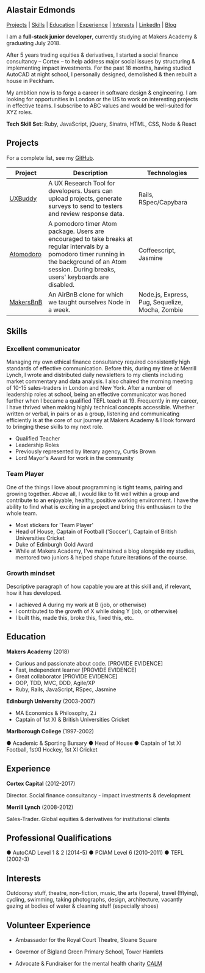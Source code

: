 ## Alastair Edmonds


[Projects](#projects) | [Skills](#skills) | [Education](#education) | [Experience](#experience) | [Interests](#interests) | [LinkedIn](https://www.linkedin.com/in/alastairedmonds/) | [Blog](https://medium.com/@alastair3D)

I am a **full-stack junior developer**, currently studying at Makers Academy & graduating July 2018.

After 5 years trading equities & derivatives, I started a social finance consultancy – Cortex – to help address major social issues by structuring & implementing impact investments.  For the past 18 months, having studied AutoCAD at night school, I personally designed, demolished & then rebuilt a house in Peckham.  

My ambition now is to forge a career in software design & engineering.  I am looking for opportunities in London or the US to work on interesting projects in effective teams.  I subscribe to ABC values and would be well-suited for XYZ roles.

**Tech Skill Set**: Ruby, JavaScript, jQuery, Sinatra, HTML, CSS, Node & React



## Projects

  For a complete list, see my [GitHub](https://github.com/Alastair3D?tab=repositories).

  | Project   | Description | Technologies |
  |---        |---         |---           |
  | [UXBuddy](https://www.github.com/uxbuddy/uxbuddy) | A UX Research Tool for developers. Users can upload projects, generate surveys to send to testers and review response data. | Rails, RSpec/Capybara |
  |[Atomodoro](https://www.github.com/lsewilson/atomodoro)| A pomodoro timer Atom package. Users are encouraged to take breaks at regular intervals by a pomodoro timer running in the background of an Atom session. During breaks, users' keyboards are disabled. | Coffeescript, Jasmine|
  | [MakersBnB](https://github.com/lsewilson/makers-bnb) | An AirBnB clone for which we taught ourselves Node in a week. | Node.js, Express, Pug, Sequelize, Mocha, Zombie |  


## Skills

### Excellent communicator

Managing my own ethical finance consultancy required consistently high standards of effective communication. Before this, during my time at Merrill Lynch, I wrote and distributed daily newsletters to my clients including market commentary and data analysis.  I also chaired the morning meeting of 10-15 sales-traders in London and New York. After a number of leadership roles at school, being an effective communicator was honed further when I became a qualified TEFL teach at 19.  Frequently in my career, I have thrived when making highly technical concepts accessible.  Whether written or verbal, in pairs or as a group, listening and communicating efficiently is at the core of our journey at Makers Academy & I look forward to bringing these skills to my next role.

- Qualified Teacher
- Leadership Roles
- Previously represented by literary agency, Curtis Brown
- Lord Mayor's Award for work in the community


### Team Player

One of the things I love about programming is tight teams, pairing and growing together.  Above all, I would like to fit well within a group and contribute to an enjoyable, healthy, positive working environment.  I have the ability to find what is exciting in a project and bring this enthusiasm to the whole team.  

- Most stickers for 'Team Player'
- Head of House, Captain of Football ('Soccer'), Captain of British Universities Cricket
- Duke of Edinburgh Gold Award
- While at Makers Academy, I've maintained a blog alongside my studies, mentored two juniors & helped shape future iterations of the course.


### Growth mindset

Descriptive paragraph of how capable you are at this skill and, if relevant, how it has developed.

- I achieved A during my work at B (job, or otherwise)
- I contributed to the growth of X while doing Y (job, or otherwise)
- I built this, made this, broke this, fixed this, etc.


## Education

**Makers Academy** (2018)

- Curious and passionate about code. [PROVIDE EVIDENCE]
- Fast, independent learner [PROVIDE EVIDENCE]
- Great collaborator [PROVIDE EVIDENCE]
- OOP, TDD, MVC, DDD, Agile/XP
- Ruby, Rails, JavaScript, RSpec, Jasmine

**Edinburgh University** (2003-2007)

- MA Economics & Philosophy, 2.i
- Captain of 1st XI & British Universities Cricket

 **Marlborough College** (1997-2002)

● Academic & Sporting Bursary  ● Head of House  ● Captain of 1st XI Football, 1stXI Hockey, 1st XI Cricket



## Experience

**Cortex Capital** (2012-2017)

Director.  Social finance consultancy - impact investments & development

**Merrill Lynch** (2008-2012)

Sales-Trader.  Global equities & derivatives for institutional clients



## Professional Qualifications

● AutoCAD Level 1 & 2 (2014-5)  ● PCIAM Level 6 (2010-2011)  ● TEFL (2002-3)



## Interests

Outdoorsy stuff, theatre, non-fiction, music, the arts (!opera), travel (!flying), cycling, swimming, taking photographs, design, architecture, vacantly gazing at bodies of water & cleaning stuff (especially shoes)


## Volunteer Experience

- Ambassador for the Royal Court Theatre, Sloane Square

- Governor of Bigland Green Primary School, Tower Hamlets

- Advocate & Fundraiser for the mental health charity [CALM](https://www.thecalmzone.net)

